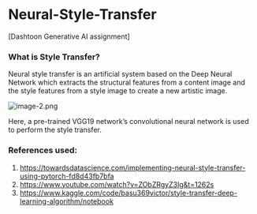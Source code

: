 # Neural-Style-Transfer
[Dashtoon Generative AI assignment]

### What is Style Transfer?
Neural style transfer is an artificial system based on the Deep Neural Network which extracts the structural features from a content image and the style features from a style image to create a new artistic image.

![image-2.png](attachment:image-2.png)

Here, a pre-trained VGG19 network’s convolutional neural network is used to perform the style transfer.





### References used:
1. https://towardsdatascience.com/implementing-neural-style-transfer-using-pytorch-fd8d43fb7bfa
2. https://www.youtube.com/watch?v=ZObZRgyZ3Ig&t=1262s
3. https://www.kaggle.com/code/basu369victor/style-transfer-deep-learning-algorithm/notebook
